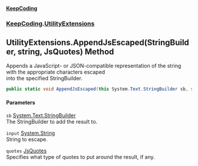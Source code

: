#### [KeepCoding](index.md 'index')
### [KeepCoding](KeepCoding.md 'KeepCoding').[UtilityExtensions](UtilityExtensions.md 'KeepCoding.UtilityExtensions')
## UtilityExtensions.AppendJsEscaped(StringBuilder, string, JsQuotes) Method
Appends a JavaScript- or JSON-compatible representation of the string with the appropriate characters escaped  
into the specified StringBuilder.
```csharp
public static void AppendJsEscaped(this System.Text.StringBuilder sb, string input, KeepCoding.UtilityExtensions.JsQuotes quotes=KeepCoding.UtilityExtensions.JsQuotes.Double);
```
#### Parameters
<a name='KeepCoding.UtilityExtensions.AppendJsEscaped(System.Text.StringBuilder.string.KeepCoding.UtilityExtensions.JsQuotes).sb'></a>
`sb` [System.Text.StringBuilder](https://docs.microsoft.com/en-us/dotnet/api/System.Text.StringBuilder 'System.Text.StringBuilder')  
The StringBuilder to add the result to.
  
<a name='KeepCoding.UtilityExtensions.AppendJsEscaped(System.Text.StringBuilder.string.KeepCoding.UtilityExtensions.JsQuotes).input'></a>
`input` [System.String](https://docs.microsoft.com/en-us/dotnet/api/System.String 'System.String')  
String to escape.
  
<a name='KeepCoding.UtilityExtensions.AppendJsEscaped(System.Text.StringBuilder.string.KeepCoding.UtilityExtensions.JsQuotes).quotes'></a>
`quotes` [JsQuotes](UtilityExtensions.JsQuotes.md 'KeepCoding.UtilityExtensions.JsQuotes')  
Specifies what type of quotes to put around the result, if any.
  
